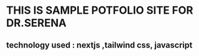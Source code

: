 # THIS IS SAMPLE POTFOLIO SITE FOR DR.SERENA

<h2>technology  used : nextjs ,tailwind css, javascript</h2>
